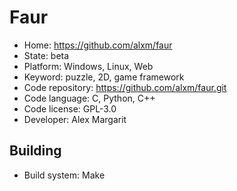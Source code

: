 # Faur

- Home: https://github.com/alxm/faur
- State: beta
- Platform: Windows, Linux, Web
- Keyword: puzzle, 2D, game framework
- Code repository: https://github.com/alxm/faur.git
- Code language: C, Python, C++
- Code license: GPL-3.0
- Developer: Alex Margarit

## Building

- Build system: Make
